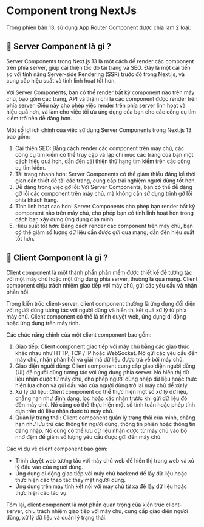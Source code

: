 # Component trong NextJs

Trong phiên bản 13, sử dụng App Router Component được chia làm 2 loại:

## 🎯 Server Component là gì ?

Server Components trong Next.js 13 là một cách để render các component trên phía server, giúp cải thiện tốc độ tải trang và SEO. Đây là một cải tiến so với tính năng Server-side Rendering (SSR) trước đó trong Next.js, và cung cấp hiệu suất và tính linh hoạt tốt hơn.

Với Server Components, bạn có thể render bất kỳ component nào trên máy chủ, bao gồm các trang, API và thậm chí là các component được render trên phía server. Điều này cho phép việc render trên phía server linh hoạt và hiệu quả hơn, và làm cho việc tối ưu ứng dụng của bạn cho các công cụ tìm kiếm trở nên dễ dàng hơn.

Một số lợi ích chính của việc sử dụng Server Components trong Next.js 13 bao gồm:

1. Cải thiện SEO: Bằng cách render các component trên máy chủ, các công cụ tìm kiếm có thể truy cập và lập chỉ mục các trang của bạn một cách hiệu quả hơn, dẫn đến cải thiện thứ hạng tìm kiếm trên các công cụ tìm kiếm.
2. Tải trang nhanh hơn: Server Components có thể giảm thiểu đáng kể thời gian cần thiết để tải các trang, cung cấp trải nghiệm người dùng tốt hơn.
3. Dễ dàng trong việc gỡ lỗi: Với Server Components, bạn có thể dễ dàng gỡ lỗi các component trên máy chủ, mà không cần sử dụng trình gỡ lỗi phía khách hàng.
4. Tính linh hoạt cao hơn: Server Components cho phép bạn render bất kỳ component nào trên máy chủ, cho phép bạn có tính linh hoạt hơn trong cách bạn xây dựng ứng dụng của mình.
5. Hiệu suất tốt hơn: Bằng cách render các component trên máy chủ, bạn có thể giảm số lượng dữ liệu cần được gửi qua mạng, dẫn đến hiệu suất tốt hơn.


## 🎯 Client Component là gì ?

Client component là một thành phần phần mềm được thiết kế để tương tác với một máy chủ hoặc một ứng dụng phía server, thường là qua mạng. Client component chịu trách nhiệm giao tiếp với máy chủ, gửi các yêu cầu và nhận phản hồi.

Trong kiến trúc client-server, client component thường là ứng dụng đối diện với người dùng tương tác với người dùng và hiển thị kết quả xử lý từ phía máy chủ. Client component có thể là trình duyệt web, ứng dụng di động hoặc ứng dụng trên máy tính.

Các chức năng chính của một client component bao gồm:

1. Giao tiếp: Client component giao tiếp với máy chủ bằng các giao thức khác nhau như HTTP, TCP / IP hoặc WebSocket. Nó gửi các yêu cầu đến máy chủ, nhận phản hồi và giải mã dữ liệu được trả về bởi máy chủ.
2. Giao diện người dùng: Client component cung cấp giao diện người dùng (UI) để người dùng tương tác với ứng dụng phía server. Nó hiển thị dữ liệu nhận được từ máy chủ, cho phép người dùng nhập dữ liệu hoặc thực hiện lựa chọn và gửi đầu vào của người dùng trở lại máy chủ để xử lý.
3. Xử lý dữ liệu: Client component có thể thực hiện một số xử lý dữ liệu, chẳng hạn như định dạng, lọc hoặc xác nhận trước khi gửi dữ liệu đó đến máy chủ. Nó cũng có thể thực hiện một số tính toán hoặc phép tính dựa trên dữ liệu nhận được từ máy chủ.
4. Quản lý trạng thái: Client component quản lý trạng thái của mình, chẳng hạn như lưu trữ các thông tin người dùng, thông tin phiên hoặc thông tin đăng nhập. Nó cũng có thể lưu dữ liệu nhận được từ máy chủ vào bộ nhớ đệm để giảm số lượng yêu cầu được gửi đến máy chủ.

Các ví dụ về client component bao gồm:

* Trình duyệt web tương tác với máy chủ web để hiển thị trang web và xử lý đầu vào của người dùng.
* Ứng dụng di động giao tiếp với máy chủ backend để lấy dữ liệu hoặc thực hiện các thao tác thay mặt người dùng.
* Ứng dụng trên máy tính kết nối với máy chủ từ xa để lấy dữ liệu hoặc thực hiện các tác vụ.

Tóm lại, client component là một phần quan trọng của kiến trúc client-server, chịu trách nhiệm giao tiếp với máy chủ, cung cấp giao diện người dùng, xử lý dữ liệu và quản lý trạng thái.